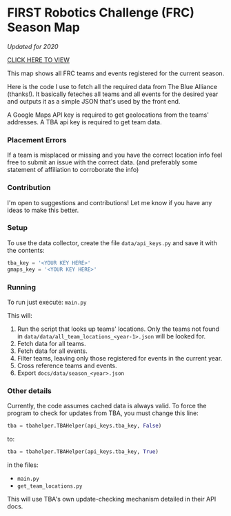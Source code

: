 # FIRST Robotics Challenge (FRC) Season Map

_Updated for 2020_

[CLICK HERE TO VIEW](http://frcmap.com)

This map shows all FRC teams and events registered for the current season.

Here is the code I use to fetch all the required data from The Blue Alliance (thanks!).
It basically feteches all teams and all events for the desired year and outputs it as a simple JSON that's used by the front end.

A Google Maps API key is required to get geolocations from the teams' addresses.
A TBA api key is required to get team data.

### Placement Errors
If a team is misplaced or missing and you have the correct location info feel free to submit an issue with the correct data. (and preferably some statement of affiliation to corroborate the info)

### Contribution
I'm open to suggestions and contributions! Let me know if you have any ideas to make this better.

### Setup
To use the data collector, create the file `data/api_keys.py` and save it with the contents:
```python
tba_key = '<YOUR KEY HERE>'
gmaps_key = '<YOUR KEY HERE>'
```

### Running
To run just execute: `main.py`

This will:

1. Run the script that looks up teams' locations. Only the teams not found in `data/data/all_team_locations_<year-1>.json` will be looked for.
2. Fetch data for all teams.
3. Fetch data for all events.
4. Filter teams, leaving only those registered for events in the current year.
5. Cross reference teams and events.
6. Export `docs/data/season_<year>.json`


### Other details
Currently, the code assumes cached data is always valid. To force the program to check for updates from TBA, you must change this line:

```python
tba = tbahelper.TBAHelper(api_keys.tba_key, False)
```
to:
```python
tba = tbahelper.TBAHelper(api_keys.tba_key, True)
```
in the files:
* `main.py`
* `get_team_locations.py`

This will use TBA's own update-checking mechanism detailed in their API docs.


